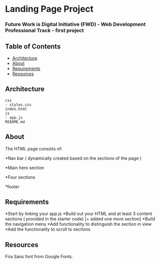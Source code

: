 # Landing Page Project

### Future Work is Digital Initiative (FWD) - Web Development Professional Track - first project


## Table of Contents

* [Architecture](#architecture)
* [About](#about)
* [Requirements](#requirements)
* [Resources](#resources)

## Architecture

```
css
- styles.css    
index.html
js
- app.js
README.md
```

## About

The HTML page consists of:

*Nav bar ( dynamically created based on the sections of the page )

*Main hero section

*Four sections

*footer


## Requirements

*Start by linking your app.js
*Build out your HTML and at least 3 content sections ( provided in the starter code) [+ added one more section]
*Build the navigation menu
*Add functionality to distinguish the section in view
*Add the functionality to scroll to sections


## Resources
Fira Sans font from Google Fonts.
